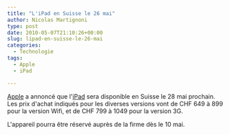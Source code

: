 ```yaml
---
title: "L'iPad en Suisse le 26 mai"
author: Nicolas Martignoni
type: post
date: 2010-05-07T21:10:26+00:00
slug: lipad-en-suisse-le-26-mai
categories:
  - Technologie
tags:
  - Apple
  - iPad

---
```

[Apple][1] a annoncé que l'[iPad][2] sera disponible en Suisse le 28 mai prochain. Les prix d'achat indiqués pour les diverses versions vont de CHF 649 à 899 pour la version Wifi, et de CHF 799 à 1049 pour la version 3G.

L'appareil pourra être réservé auprès de la firme dès le 10 mai.

 [1]: https://www.apple.com/
 [2]: https://www.apple.com/chfr/ipad/

<!--more-->
